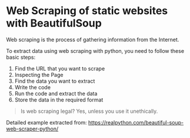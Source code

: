 # Web Scraping of static websites with BeautifulSoup

Web scraping is the process of gathering information from the Internet.

To extract data using web scraping with python, you need to follow these basic steps:

1. Find the URL that you want to scrape
2. Inspecting the Page
3. Find the data you want to extract
4. Write the code
5. Run the code and extract the data
6. Store the data in the required format

> Is web scraping legal? Yes, unless you use it unethically.

Detailed example extracted from: <https://realpython.com/beautiful-soup-web-scraper-python/>
